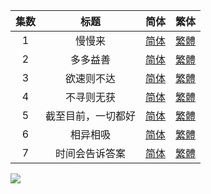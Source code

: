 

| 集数 |        标题        |                             简体                             |                             繁体                             |
| :--: | :----------------: | :----------------------------------------------------------: | :----------------------------------------------------------: |
|  1   |       慢慢来       | [简体](https://raw.githubusercontent.com/SweetSub/SweetSub/master/Archive/Lycoris%20Recoil%2F%5BSweetSub%5D%20Lycoris%20Recoil%20-%2001.chs.ass) | [繁體](https://raw.githubusercontent.com/SweetSub/SweetSub/master/Archive/Lycoris%20Recoil%2F%5BSweetSub%5D%20Lycoris%20Recoil%20-%2001.cht.ass) |
|  2   |      多多益善      | [简体](https://raw.githubusercontent.com/SweetSub/SweetSub/master/Archive/Lycoris%20Recoil%2F%5BSweetSub%5D%20Lycoris%20Recoil%20-%2002.chs.ass) | [繁體](https://raw.githubusercontent.com/SweetSub/SweetSub/master/Archive/Lycoris%20Recoil%2F%5BSweetSub%5D%20Lycoris%20Recoil%20-%2002.cht.ass) |
|  3   |     欲速则不达     | [简体](https://raw.githubusercontent.com/SweetSub/SweetSub/master/Archive/Lycoris%20Recoil%2F%5BSweetSub%5D%20Lycoris%20Recoil%20-%2003.chs.ass) | [繁體](https://raw.githubusercontent.com/SweetSub/SweetSub/master/Archive/Lycoris%20Recoil%2F%5BSweetSub%5D%20Lycoris%20Recoil%20-%2003.cht.ass) |
|  4   |     不寻则无获     | [简体](https://raw.githubusercontent.com/SweetSub/SweetSub/master/Archive/Lycoris%20Recoil%2F%5BSweetSub%5D%20Lycoris%20Recoil%20-%2004.chs.ass) | [繁體](https://raw.githubusercontent.com/SweetSub/SweetSub/master/Archive/Lycoris%20Recoil%2F%5BSweetSub%5D%20Lycoris%20Recoil%20-%2004.cht.ass) |
|  5   | 截至目前，一切都好 | [简体](https://raw.githubusercontent.com/SweetSub/SweetSub/master/Archive/Lycoris%20Recoil%2F%5BSweetSub%5D%20Lycoris%20Recoil%20-%2005.chs.ass) | [繁體](https://raw.githubusercontent.com/SweetSub/SweetSub/master/Archive/Lycoris%20Recoil%2F%5BSweetSub%5D%20Lycoris%20Recoil%20-%2005.cht.ass) |
|  6   | 相异相吸 | [简体](https://raw.githubusercontent.com/SweetSub/SweetSub/master/Archive/Lycoris%20Recoil%2F%5BSweetSub%5D%20Lycoris%20Recoil%20-%2006.chs.ass) | [繁體](https://raw.githubusercontent.com/SweetSub/SweetSub/master/Archive/Lycoris%20Recoil%2F%5BSweetSub%5D%20Lycoris%20Recoil%20-%2006.cht.ass) |
| 7 | 时间会告诉答案 | [简体](https://raw.githubusercontent.com/SweetSub/SweetSub/master/Archive/Lycoris%20Recoil%2F%5BSweetSub%5D%20Lycoris%20Recoil%20-%2007.chs.ass) | [繁體](https://raw.githubusercontent.com/SweetSub/SweetSub/master/Archive/Lycoris%20Recoil%2F%5BSweetSub%5D%20Lycoris%20Recoil%20-%2007.cht.ass) |


![](https://p.sda1.dev/6/ca02f4d7ee2a3ae8095d789cbb238f47/LycorisRecoil02-2.jpg)
